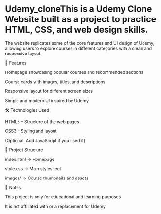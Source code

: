 # Udemy_cloneThis is a Udemy Clone Website built as a project to practice HTML, CSS, and web design skills.
The website replicates some of the core features and UI design of Udemy, allowing users to explore courses in different categories with a clean and responsive layout.

🚀 Features

Homepage showcasing popular courses and recommended sections

Course cards with images, titles, and descriptions

Responsive layout for different screen sizes

Simple and modern UI inspired by Udemy

🛠️ Technologies Used

HTML5 – Structure of the web pages

CSS3 – Styling and layout

(Optional: Add JavaScript if you used it)

📂 Project Structure

index.html → Homepage

style.css → Main stylesheet

images/ → Course thumbnails and assets

📌 Notes

This project is only for educational and learning purposes

It is not affiliated with or a replacement for Udemy
